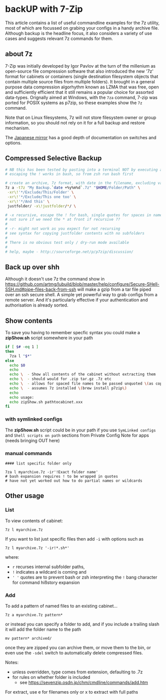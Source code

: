 # backUP with 7-Zip

This article contains a list of useful commandline examples for the 7z utility, 
most of which are focussed on grabing your configs in a handy archive file. 
Although backup is the headline focus, it also considers a variety of use cases 
and suggests relevant 7z commands for them. 

## about 7z

7-Zip was initially developed by Igor Pavlov at the turn of the millenium as open-source file compression software that also introduced the new '7z' format for cabinets or containers (single destination filesystem objects that contain multiple source files from multiple folders). It brought in a general purpose data compression algorhythm known as LZMA that was free, open and sufficiently efficient that it still remains a popular choice for assorted data-types. Orignally aimed at Windows, with the `7za` command, 7-zip was ported for POSIX systems as p7zip, so these examples show the `7z` command.

Note that on Linux filesystems, 7z will not store filesystem owner or group information, so you should not rely on it for a full backup and restore mechanism. 

The [Japanese mirror](https://sevenzip.osdn.jp/chm/cmdline/) has a good depth of documentation on switches and options. 


## Compressed Selective Backup


```sh
# NB this has been tested by pasting into a terminal NOT by executing as a shell script
# escaping the ! works in bash, so from zsh run bash first

# create an archive, 7z format, with date in the filename, excluding various paths
7z a -t7z "My Backup.`date +%y%m%d`.7z" "$HOME/Folder/Path" \
 -xr\!'*/Exclude/This/Folder' \
 -xr\!'*/Exclude/This one too' \
 -xr\!'*/And this' \
 justfolder/ -x\!justfolder/*/ \

# -x recursive, escape the ! for bash, single quotes for spaces in names
# not sure if we need the * at front if recursive ?? 
#
# -r- might not work as you expect for not recursing
# see syntax for copying justfolder contents with no subfolders
#
# There is no obvious test only / dry-run mode available
#
# help, maybe - http://sourceforge.net/p/p7zip/discussion/
```

## Back up over shh

Although it doesn't use 7z the command show in 
https://github.com/artmg/lubuild/blob/master/help/configure/Secure-SHell-SSH.md#pipe-files-back-from-ssh
will make a gzip from a tar file piped over an ssh secure shell. 
A simple yet powerful way to grab configs from a remote server. 
And it's particularly effective if your authentication and authorisation is already sorted. 


## Show contents

To save you having to remember specfic syntax you could make a 
**zipShow.sh** script somewhere in your path

```sh
if [ $# -eq 1 ]
then 
  7za l "$*"
else 
  echo $0
  echo
  echo \  - Show all contents of the cabinet without extracting them
  echo \  - should would for .zip tar.gz .7z etc
  echo \  - allows for spaced file names to be passed unquoted \(as copied from finder\)
  echo \  - assumes 7z installed \(brew install p7zip\)
  echo
  echo usage:
  echo zipShow.sh pathtocabinet.xxx
fi
```

### with symlinked configs

The **zipShow.sh** script could be in your path if 
you use `SymLinked configs` and `Shell scripts on path` sections from Private Config Note for apps (needs bringing OUT here)

### manual commands

```
#### list specific folder only

7za l myarchive.7z -ir'!Exact folder name'
# bash expansion requires ! to be wrapped in quotes
# have not yet worked out how to do partial names or wildcards

```


## Other usage

### List

To view contents of cabinet:

    7z l myarchive.7z

If you want to list just specific files 
then add `-i` with options such as

    7z l myarchive.7z '-ir!*.sh*'

where:

* `r` recurses internal subfolder paths, 
* `!` indicates a wildcard is coming and 
* `' '` quotes are to prevent bash or zsh interpreting the `!` bang character 
for command hißstory expansion

### Add

To add a pattern of named files to an existing cabinet...

    7z a myarchive.7z pattern*

or instead you can specify a folder to add, and if you include a trailing slash it will add the folder name to the path

    mv pattern* archived/

once they are zipped you can archive them, 
or move them to the bin, or even use the 
`-sdel` switch to automatically delete compressed files. 

Notes: 

* unless overridden, type comes from extension, defaulting to .7z
* for rules on whether folder is included 
	* see https://sevenzip.osdn.jp/chm/cmdline/commands/add.htm


For extract, use e for filenames only or x to extract with full paths


